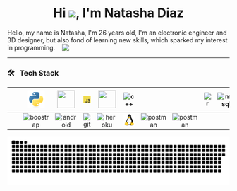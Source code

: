 <h1 align="center">Hi <img src="https://media.giphy.com/media/hvRJCLFzcasrR4ia7z/giphy.gif" width="35">, I'm Natasha Diaz</h1>
Hello, my name is Natasha, I'm 26 years old, I'm an electronic engineer and 3D designer, but also fond of learning new skills, which sparked my interest in programming.
<img align= "right" width= "380" src= "https://pa1.narvii.com/6580/8098c6e9207376889eeb0532d9f5a0723c4d73f5_hq.gif"/>

<hr>

### 🛠 &nbsp; Tech Stack

|<img src="https://raw.githubusercontent.com/devicons/devicon/master/icons/html5/html5-original-wordmark.svg" alt="html5" width="40">|<img src="https://raw.githubusercontent.com/devicons/devicon/master/icons/css3/css3-original-wordmark.svg" alt="css3" width="45" height="45"/>|<img src="https://raw.githubusercontent.com/devicons/devicon/master/icons/python/python-original.svg" alt="python" width="40"> |<img src="https://skillicons.dev/icons?i=cs" width="40" height="40"/>|<img src="https://raw.githubusercontent.com/devicons/devicon/master/icons/javascript/javascript-original.svg" width="40">|<img src="https://skillicons.dev/icons?i=unity" width="40" height="40"/> | <img src="https://raw.githubusercontent.com/coderjojo/coderjojo/master/img/cpp.png" alt="c++" width="40"> | |  | <img src="https://www.vectorlogo.zone/logos/r-project/r-project-icon.svg" alt="r" width="40"> | <img src="https://www.vectorlogo.zone/logos/mysql/mysql-ar21.svg" alt="mysql" width="40"> |  |  | | 
|:-:|:-:|:-:|:-:|:-:|:-:|:-:|:-:|:-:|:-:|:-:|:-:|:-:|:-:|
| |  | <img src="https://www.vectorlogo.zone/logos/getbootstrap/getbootstrap-icon.svg" alt="boostrap" width="40"> | <img src="https://www.vectorlogo.zone/logos/android/android-icon.svg" alt="android" width="40"> | <img src="https://www.vectorlogo.zone/logos/git-scm/git-scm-icon.svg" alt="git" width="40"> | <img src="https://www.vectorlogo.zone/logos/heroku/heroku-icon.svg" alt="heroku" width="40"> | <img src="https://raw.githubusercontent.com/devicons/devicon/master/icons/linux/linux-original.svg" alt="linux" width="40"> | <img src="https://www.vectorlogo.zone/logos/getpostman/getpostman-icon.svg" alt="postman" width="40"> | <img src="https://www.vectorlogo.zone/logos/visualstudio_code/visualstudio_code-icon.svg" alt="postman" width="40"> |

<div align="center">
    <picture align="center">
      <source media="(prefers-color-scheme: dark)" srcset="https://raw.githubusercontent.com/Niefee/niefee/master/assets/github-contribution-grid-snake.svg">
      <source media="(prefers-color-scheme: red)" srcset="https://raw.githubusercontent.com/Niefee/niefee/master/assets/github-contribution-grid-snake.svg">
      <img alt="github contribution grid snake animation" src="https://raw.githubusercontent.com/Niefee/niefee/master/assets/github-contribution-grid-snake.svg">
    </picture>
</div>
 
